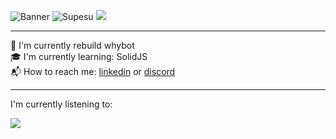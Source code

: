 ![Banner](https://i.imgur.com/gfYu9t1.jpg)
![Supesu](https://komarev.com/ghpvc/?username=supesu&color=lightgray&style=flat-square)
[<img src="https://img.shields.io/badge/linkedin-%230077B5.svg?&style=flat-square&logo=linkedin&logoColor=white" />](https://www.linkedin.com/in/kian-merchant-860a73206/)

---
🔭 I'm currently rebuild whybot
<br>
🎓 I'm currently learning: SolidJS
<br>
📬 How to reach me: [linkedin](https://www.linkedin.com/in/kian-merchant/) or [discord](https://pastebin.com/wMVbSMeJ)

-----

I'm currently listening to:

![](https://supesu-5sj5h6a7v-supesu.vercel.app/api/spotify-playing)
